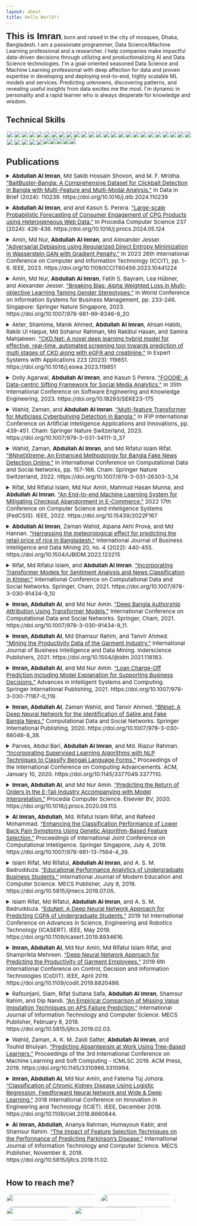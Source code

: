 ```yaml
---
layout: about
title: Hello World!! 
---
```


<span style="font-family:sans-serif;font-size: 1.5rem;font-weight: bolder;">This is Imran</span>, born and raised in the city of mosques, Dhaka, Bangladesh. I am a passionate programmer, Data Science/Machine Learning professional and a researcher. I help companies make impactful data-driven decisions through utilizing and productionalizing AI and Data Science technologies. I'm a goal-oriented seasoned Data Science and Machine Learning professional with deep affection for data and proven expertise in developing and deploying end-to-end, highly scalable ML models and services. Predicting unknowns, discovering patterns, and revealing useful insights from data excites me the most. I'm dynamic in personality and a rapid learner who is always desperate for knowledge and wisdom.

## Technical Skills

<div class='skills' style="float:left;margin:0 0 30px 0;">
    <a target="_blank" href=""> <img align="left" style="margin: 2px;" src="https://img.shields.io/badge/Python-%2314354C.svg?style=for-the-badge&logo=python&logoColor=white"/> </a>
    <a target="_blank" href=""> <img align="left" style="margin: 2px;" src="https://img.shields.io/badge/r-%23276DC3.svg?style=for-the-badge&logo=r&logoColor=white"/> </a>
    <a target="_blank" href=""> <img align="left" style="margin: 2px;" src="https://img.shields.io/badge/OpenAI-412991?logo=openai&logoColor=fff&style=for-the-badge"/> </a>
    <a target="_blank" href=""> <img align="left" style="margin: 2px;" src="https://img.shields.io/badge/ChatBot-06F?logo=chatbot&logoColor=fff&style=for-the-badge"> </a>
    <a target="_blank" href=""> <img align="left" style="margin: 2px;" src="https://img.shields.io/badge/AWS-%23FF9900.svg?style=for-the-badge&logo=amazon-aws&logoColor=white"/> </a>
    <a target="_blank" href=""> <img align="left" style="margin: 2px;" src="https://img.shields.io/badge/GoogleCloud-%234285F4.svg?style=for-the-badge&logo=google-cloud&logoColor=white"/> </a>
    <a target="_blank" href=""> <img align="left" style="margin: 2px;" src="https://img.shields.io/badge/docker-%230db7ed.svg?style=for-the-badge&logo=docker&logoColor=white"/> </a>
    <a target="_blank" href=""> <img align="left" style="margin: 2px;" src="https://img.shields.io/badge/kubernetes-%23326ce5.svg?style=for-the-badge&logo=kubernetes&logoColor=white"/> </a>
    <a target="_blank" href=""> <img align="left" style="margin: 2px;" src="https://img.shields.io/badge/-ElasticSearch-005571?style=for-the-badge&logo=elasticsearch"/> </a>
    <a target="_blank" href=""> <img align="left" style="margin: 2px;" src="https://img.shields.io/badge/Postgres-%23316192.svg?style=for-the-badge&logo=postgresql&logoColor=white"/> </a>
    <a target="_blank" href=""> <img align="left" style="margin: 2px;" src="https://img.shields.io/badge/mysql-%2300f.svg?style=for-the-badge&logo=mysql&logoColor=white"/> </a>
    <a target="_blank" href=""> <img align="left" style="margin: 2px;" src="https://img.shields.io/badge/Scikit--learn-%23F7931E.svg?style=for-the-badge&logo=scikit-learn&logoColor=white"/> </a>
    <a target="_blank" href=""> <img align="left" style="margin: 2px;" src="https://img.shields.io/badge/Plotly-%233F4F75.svg?style=for-the-badge&logo=plotly&logoColor=white"/> </a>
    <a target="_blank" href=""> <img align="left" style="margin: 2px;" src="https://img.shields.io/badge/Pandas-%23150458.svg?style=for-the-badge&logo=pandas&logoColor=white"/> </a>
    <a target="_blank" href=""> <img align="left" style="margin: 2px;" src="https://img.shields.io/badge/Numpy-%23013243.svg?style=for-the-badge&logo=numpy&logoColor=white"/> </a>
    <a target="_blank" href=""> <img align="left" style="margin: 2px;" src="https://img.shields.io/badge/SciPy-%230C55A5.svg?style=for-the-badge&logo=scipy&logoColor=white"/> </a>
    <a target="_blank" href=""> <img align="left" style="margin: 2px;" src="https://img.shields.io/badge/PyTorch-%23EE4C2C.svg?style=for-the-badge&logo=PyTorch&logoColor=white"/> </a>
    <a target="_blank" href=""> <img align="left" style="margin: 2px;" src="https://img.shields.io/badge/TensorFlow-%23FF6F00.svg?style=for-the-badge&logo=TensorFlow&logoColor=white"/> </a>
    <a target="_blank" href=""> <img align="left" style="margin: 2px;" src="https://img.shields.io/badge/Keras-%23D00000.svg?style=for-the-badge&logo=Keras&logoColor=white"/> </a>
    <a target="_blank" href=""> <img align="left" style="margin: 2px;" src="https://img.shields.io/badge/flask-%23000.svg?style=for-the-badge&logo=flask&logoColor=white"/> </a>
    <a target="_blank" href=""> <img align="left" style="margin: 2px;" src="https://img.shields.io/badge/FastAPI-005571?style=for-the-badge&logo=fastapi"/> </a>
    <a target="_blank" href=""> <img align="left" style="margin: 2px;" src="https://img.shields.io/badge/jira-%230A0FFF.svg?style=for-the-badge&logo=jira&logoColor=white"/> </a>
    <a target="_blank" href=""> <img align="left" style="margin: 2px;" src="https://img.shields.io/badge/confluence-%23172BF4.svg?style=for-the-badge&logo=confluence&logoColor=white"/> </a>
    <a target="_blank" href=""> <img align="left" style="margin: 2px;" src="https://img.shields.io/badge/Selenium-43B02A?style=for-the-badge&logo=Selenium&logoColor=white"/> </a>
    <a target="_blank" href=""> <img align="left" style="margin: 2px;" src="https://img.shields.io/badge/Streamlit-FF4B4B?style=for-the-badge&logo=Streamlit&logoColor=white"/> </a>
    <a target="_blank" href=""> <img align="left" style="margin: 2px;" src="https://img.shields.io/badge/conda-342B029.svg?&style=for-the-badge&logo=anaconda&logoColor=white"/> </a>
    <a target="_blank" href=""> <img align="left" style="margin: 2px;" src="https://img.shields.io/badge/Tableau-E97627?style=for-the-badge&logo=Tableau&logoColor=white"/> </a>
    <a target="_blank" href=""> <img align="left" style="margin: 2px;" src="https://img.shields.io/badge/Kibana-005571?style=for-the-badge&logo=Kibana&logoColor=white"/> </a>
    <a target="_blank" href=""> <img align="left" style="margin: 2px;" src="https://img.shields.io/badge/Apache_Spark-FFFFFF?style=for-the-badge&logo=apachespark&logoColor=#E35A16"/> </a>
    <a target="_blank" href=""> <img align="left" style="margin: 2px;" src="https://img.shields.io/badge/Git-%23F05033.svg?style=for-the-badge&logo=git&logoColor=white"/> </a>
    <a target="_blank" href=""> <img align="left" style="margin-right: 2px;" src="https://img.shields.io/badge/github-%23121011.svg?style=for-the-badge&logo=github&logoColor=white"/> </a>
    <a target="_blank" href=""> <img align="left" style="margin-right: 2px;" src="https://img.shields.io/badge/bitbucket-%230047B3.svg?style=for-the-badge&logo=bitbucket&logoColor=white"/> </a>
    <a target="_blank" href=""> <img align="left" style="margin-right: 2px;" src="https://img.shields.io/badge/Linux-FCC624?style=for-the-badge&logo=linux&logoColor=black"/> </a>
    <a target="_blank" href=""> <img align="left" style="margin-right: 2px;" src="https://img.shields.io/badge/mac%20os-000000?style=for-the-badge&logo=macos&logoColor=F0F0F0"/> </a>
    <a target="_blank" href=""> <img align="left" style="margin-right: 2px;" src="https://img.shields.io/badge/Windows-0078D6?style=for-the-badge&logo=windows&logoColor=white"/> </a>
</div>

<span style="font-family:sans-serif;font-size: 1.5rem;font-weight: bolder;">Publications</span>
<span style="float:right;margin:0 10px 0 0;">
    <a target="_blank" style="color:#01579B;" href="https://scholar.google.com/citations?hl=en&user=_oWyQ2UAAAAJ&view_op=list_works&sortby=pubdate"><i class="ai ai-google-scholar-square ai-2x"></i></a>
    <a target="_blank" style="color:#01579B;" href="https://dblp.org/pers/hd/i/Imran:Abdullah_Al"><i class="ai ai-dblp-square ai-2x"></i></a>
    <a target="_blank" style="color:#01579B;" href="https://www.researchgate.net/profile/Abdullah_Al_Imran4"><i class="ai ai-researchgate-square ai-2x"></i></a>
    <a target="_blank" style="color:#01579B;" href="https://orcid.org/0000-0002-3781-8178"><i class="ai ai-orcid-square ai-2x"></i></a>
</span>

<div class='publications' style="float:left;margin:0 0 30px 0;padding: 0 10px 0 0;">

<details>
<summary style="font-size:15px;margin:0 0 10px 0;"><b>Abdullah Al Imran</b>, Md Sakib Hossain Shovon, and M. F. Mridha. <a target="_blank" href="https://doi.org/10.1016/j.dib.2024.110239">"BaitBuster-Bangla: A Comprehensive Dataset for Clickbait Detection in Bangla with Multi-Feature and Multi-Modal Analysis."</a> In Data in Brief (2024): 110239. https://doi.org/10.1016/j.dib.2024.110239</summary>

<p style="color:#5F6A6A;font-size:14px;text-align:justify;padding:0 0 0 10px;margin:5px;">
<b>Abstract:</b> This study presents a large multi-modal Bangla YouTube clickbait dataset consisting of 253,070 data points collected through an automated process using the YouTube API and Python web automation frameworks. The dataset contains 18 diverse features categorized into metadata, primary content, engagement statistics, and labels for individual videos from 58 Bangla YouTube channels. A rigorous preprocessing step has been applied to denoise, deduplicate, and remove bias from the features, ensuring unbiased and reliable analysis. As the largest and most robust clickbait corpus in Bangla to date, this dataset provides significant value for natural language processing and data science researchers seeking to advance modeling of clickbait phenomena in low-resource languages. Its multi-modal nature allows for comprehensive analyses of clickbait across content, user interactions, and linguistic dimensions to develop more sophisticated detection methods with cross-linguistic applications.
</p>
</details>

<details>
<summary style="font-size:15px;margin:0 0 10px 0;"><b>Abdullah Al Imran</b>, and and Kasun S. Perera. <a target="_blank" href="https://doi.org/10.1016/j.procs.2024.05.124">"Large-scale Probabilistic Forecasting of Consumer Engagement of CPG Products using Heterogeneous Web Data."</a> In Procedia Computer Science 237 (2024): 426-436. https://doi.org/10.1016/j.procs.2024.05.124</summary>

<p style="color:#5F6A6A;font-size:14px;text-align:justify;padding:0 0 0 10px;margin:5px;">
<b>Abstract:</b> Consumer Packaged Goods (CPG) play a pivotal role in customer-centric industries. Understanding the distinctive features of such products and how customers engage with them is essential for CPG manufacturers to create customer-winning products. In this study, we explore an innovative data-centric approach to forecast customer engagement for CPG products by monitoring their digital evolution, particularly in the Snacks category in the USA. Traditional methods for consumer analysis such as surveys, focus groups are time consuming, costly and ineffective with limited scope. They also lack a forecasting component, making it difficult for CPG companies to make forward-looking decisions. However, with the emergence of big data, we can leverage user generated public data from social media, web search, e-commerce platforms to estimate consumer engagement and make long-term forecasts. To achieve this, we propose a systematic approach to accumulate and prepare large datasets from heterogeneous web sources for CPG products. We then use state-of-the-art deep learning based time series forecasting models to efficiently train and predict consumer engagement for the next 12 months, benchmarking their computational efficiency and forecasting performance. Our findings indicate that the DeepAR model outperforms all other models, with the lowest NRMSE (=0.378), RMSE (=14.848) MSE (=220.457), MASE (=0.871), and sMAPE (=0.306) values. Furthermore, we demonstrate methods for computing single forecasting points and prediction intervals using the forecasted sample distribution from the probabilistic models. The proposed approach will provide CPG businesses with valuable insights to make informed decisions about product development, marketing strategies, and supply chain management.
</p>
</details>

<details>
<summary style="font-size:15px;margin:0 0 10px 0;">Amin, Md Nur, <b>Abdullah Al Imran</b>, and Alexander Jesser. <a target="_blank" href="https://doi.org/10.1109/ICCIT60459.2023.10441224">"Adversarial Debiasing using Regularized Direct Entropy Minimization in Wasserstein GAN with Gradient Penalty."</a> In 2023 26th International Conference on Computer and Information Technology (ICCIT), pp. 1-6. IEEE, 2023. https://doi.org/10.1109/ICCIT60459.2023.10441224</summary>

<p style="color:#5F6A6A;font-size:14px;text-align:justify;padding:0 0 0 10px;margin:5px;">
<b>Abstract:</b> The promise of machine learning algorithms are overshadowed by the ethical challenges they present, especially when biases in data lead to discriminatory outcomes based on gender or other sensitive attributes. This paper introduces an innovative methodology to address gender bias in machine learning models, particularly when processing textual data. By harnessing the power of adversarial training with the Wasserstein GAN enhanced by gradient penalty (WGAN-GP), our approach strives to minimize gender-specific information in the model’s latent representations. Central to our methodology is the integration of a Direct Entropy Minimization (DEM) regularizer, which further ensures that these representations are devoid of gender biases. The dual objective, achieved through our primary classifier and its adversarial counterpart, not only maintains high classification accuracy but also substantially eliminates gender bias.
</p>
</details>


<details>
<summary style="font-size:15px;margin:0 0 10px 0;">Amin, Md Nur, <b>Abdullah Al Imran</b>, Fatih S. Bayram, Lea Hübner, and Alexander Jesser. <a target="_blank" href="https://doi.org/10.1007/978-981-99-8346-9_20">"Breaking Bias: Alpha Weighted Loss in Multi-objective Learning Taming Gender Stereotypes."</a> In World Conference on Information Systems for Business Management, pp. 233-246. Singapore: Springer Nature Singapore, 2023. https://doi.org/10.1007/978-981-99-8346-9_20</summary>

<p style="color:#5F6A6A;font-size:14px;text-align:justify;padding:0 0 0 10px;margin:5px;">
<b>Abstract:</b> Navigating the uncertainties of job classification and gender bias, this paper presents multi-objective learning approach using BERT-based model that concurrently handles maximizing accuracy and mitigating gender bias. Main contribution of this study is making use of a loss function with a trade-off parameter, acknowledging no definitive ‘optimal’ solution is presumed. Eliminate unwanted bias or refrain systems from reinforcing bias seeking to unjust impact on people to sensitive characteristics is a critical consideration. This research underscores the pivotal role of decision-making under uncertainty in AI, setting a precedent for more conscious, bias-aware AI system design.
</p>
</details>


<details>
<summary style="font-size:15px;margin:0 0 10px 0;">Akter, Shamima, Manik Ahmed, <b>Abdullah Al Imran</b>, Ahsan Habib, Rakib Ul Haque, Md Sohanur Rahman, Md Rakibul Hasan, and Samira Mahjabeen. <a target="_blank" href="https://doi.org/10.1016/j.eswa.2023.119851">"CKD.Net: A novel deep learning hybrid model for effective, real-time, automated screening tool towards prediction of multi stages of CKD along with eGFR and creatinine."</a> In Expert Systems with Applications 223 (2023): 119851. https://doi.org/10.1016/j.eswa.2023.119851</summary>

<p style="color:#5F6A6A;font-size:14px;text-align:justify;padding:0 0 0 10px;margin:5px;">
<b>Abstract:</b> Clinical tests have long been considered appropriate in diagnosing chronic kidney disease (CKD) because of their noninvasiveness, simplicity, and cost. Timely detection and management of CKD are the most effective methods to address the expanding global burden induced by CKD. We adopted an S-MTL (Supervised Multi-task Learning) approach and combined SimpleRNN (Simple Recurrent Neural Network) and MLP (Multi-Layer Perception) to develop a hybrid model-CKD.Net to predict five CKD stages. This hybrid neural network architecture was trained on massive clinical datasets with heterogeneous 27 features to predict kidney function. We employed various data augmentation strategies to balance the five CKD stage datasets and meticulously utilized the hyperparameter to minimize the loss and validation loss to reduce overfitting and hence increase model generalization. Performance comparisons of CKD.Net were evaluated using Accuracy, Precision, Recall, and F1-score while comparing the performance with that of generic SimpleRNN and MLP models. CKD.Net demonstrated superior classification accuracy ranging from 99.2 to 99.8 percent in predicting the five classes. Furthermore, CKD.Net was utilized to predict eGFR (estimated glomerular filtration rate) and creatinine by evaluating the confidence level using Pearson correlation values. Subsequently, key risk factors of CKD were identified, and their clinical significance was discussed. CKD.Net web application was developed to automate the prediction of CKD disease. To the best of our knowledge, the CKD.Net model is the first essential step toward predicting multi-stages of kidney disease as an effective, real-time, automated screening tool. CKD.Net allows noninvasive measurement of kidney function, which is a crucial objective of artificial intelligence powered by functional automation in clinical practice.
</p>
</details>

<details>
<summary style="font-size:15px;margin:0 0 10px 0;">Dolly Agarwal, <b>Abdullah Al Imran</b>, and Kasun S Perera. <a target="_blank" href="https://doi.org/10.18293/SEKE23-175">"FOODIE: A Data-centric Sifting Framework for Social Media Analytics."</a> In 35th International Conference on Software Engineering and Knowledge Engineering, 2023. https://doi.org/10.18293/SEKE23-175</summary>

<p style="color:#5F6A6A;font-size:14px;text-align:justify;padding:0 0 0 10px;margin:5px;">
<b>Abstract:</b> There has been a great deal of research conducted in the past on utilizing social media analytics to derive consumer insights and understand their behaviors. However, when such studies are applied to real-world data in an industrial use-case, the results are often found to be incorrect and erroneous. This is a major barrier for companies that provide social media analytics-based solutions to customer-centric industries such as Food and Beverage (FnB). One of the key causes of this barrier is the failure to appropriately process and curate raw social data prior to analytics. In this study, we discuss the challenges we encountered when dealing with social data throughout our industrial experience and propose a standard solution - FOODIE. This is a framework specifically designed for the FnB industry to process social conversation data accurately and in a standard manner prior to perform various downstream tasks on it. The three stages of this paradigm are preparation, sifting, and evaluation. Through this framework, we have reduced the data to error ratio from 8.76% to 0.01% which is quite significant given the volume of the data. While this framework is designed for the FnB space, it can be customized to suit the needs of various other industries.
</p>
</details>


<details>
<summary style="font-size:15px;margin:0 0 10px 0;">Wahid, Zaman, and <b>Abdullah Al Imran</b>. <a target="_blank" href="https://doi.org/10.1007/978-3-031-34111-3_37">"Multi-feature Transformer for Multiclass Cyberbullying Detection in Bangla."</a> In IFIP International Conference on Artificial Intelligence Applications and Innovations, pp. 439-451. Cham: Springer Nature Switzerland, 2023. https://doi.org/10.1007/978-3-031-34111-3_37</summary>

<p style="color:#5F6A6A;font-size:14px;text-align:justify;padding:0 0 0 10px;margin:5px;">
<b>Abstract:</b> Cyberbullying detection is a global issue that must be addressed to improve the cyberspace for millions of online users, services, and organizations. Online harassment of the general public and celebrities is now commonplace on social media, particularly in Bangladesh. In this paper, we present a novel multi-feature transformer followed by a deep neural network for multiple-dimensional cyberbullying detection. Using online Bangla textual data, we introduce the user’s social profile, the lexical features, the contextual embedding, and the semantic similarities among word associations in Bangla in order to develop an effective and robust cyberbullying detection system. Our proposed method can detect cyberbullying in Bangla with a 98% detection accuracy for threats and a 90% detection accuracy for sarcastic comments. The aggregate accuracy of all six multiclass labels is 86.3%. In addition, the experimental results find that the proposed technique outperforms the state-of-the-art methods for detecting cyberbully in Bangla.
</p>
</details>

<details>
<summary style="font-size:15px;margin:0 0 10px 0;">Wahid, Zaman, <b>Abdullah Al Imran</b>, and Md Rifatul Islam Rifat. <a target="_blank" href="https://doi.org/10.1007/978-3-031-26303-3_14">"BNnetXtreme: An Enhanced Methodology for Bangla Fake News Detection Online."</a> In International Conference on Computational Data and Social Networks, pp. 157-166. Cham: Springer Nature Switzerland, 2022. https://doi.org/10.1007/978-3-031-26303-3_14</summary>

<p style="color:#5F6A6A;font-size:14px;text-align:justify;padding:0 0 0 10px;margin:5px;">
<b>Abstract:</b> In the last couple of years, the government, and the public have shown a lot of interest in fake news on Bangladesh’s fast-growing online news sites, as there have been significant events in various cities due to unjustifiable rumors. But the overall progress in study and innovation in the detection of Bangla fake and misleading news is still not adequate in light of the prospects for policymakers in Bangladesh. In this study, an enhanced methodology named BNnetXtreme is proposed for Bangla fake news detection. Applying both embedding based (i.e. word2vec, Glove, fastText) and transformer-based (i.e. BERT) models, we demonstrate that the proposed BNnetXtreme achieves promising performance in detection of Bangla fake news online. After a further comparative analysis, it is also discovered that BNnetXtreme performed superior to BNnet-one of the state-of-the-art architectures for Bangla fake news detection introduced previously. The BNnetXtreme especially BERT Bangla base model performed with an accuracy score of 91% and an AUC score of 98%. Our proposed BNnetXtreme has been successful in improving the performance by an increase of 1.1% in accuracy score, 5.6% in precision, 1.1% in F1 score, and about 9% in AUC score.
</p>
</details>

<details>
<summary style="font-size:15px;margin:0 0 10px 0;">Rifat, Md Rifatul Islam, Md Nur Amin, Mahmud Hasan Munna, and <b>Abdullah Al Imran</b>. <a target="_blank" href="https://doi.org/10.15439/2022F167">"An End-to-end Machine Learning System for Mitigating Checkout Abandonment in E-Commerce."</a> 2022 17th Conference on Computer Science and Intelligence Systems (FedCSIS). IEEE, 2022. https://doi.org/10.15439/2022F167</summary>

<p style="color:#5F6A6A;font-size:14px;text-align:justify;padding:0 0 0 10px;margin:5px;">
<b>Abstract:</b> Electronic Commerce (E-Commerce) has become one of the most significant consumer-facing tech industries in recent years. This industry has considerably enhanced people’s lives by allowing them to shop online from the comfort of their own homes. Despite the fact that many people are accustomed to online shopping, e-commerce merchants are facing a significant problem, a high percentage of checkout abandonment. In this study, we have proposed an end-to-end Machine Learning (ML) system that will assist the merchant to minimize the rate of checkout abandonment with proper decision making and strategy. As a part of the system, we developed a robust ML model that predicts if someone will checkout the products added to the cart based on the customer’s activity. Our system also provides the merchants with the opportunity to explore the underlying reasons for each single prediction output. This will indisputably help the online merchants in business growth and effective stock management.
</p>
</details>

<div class='publications' style="float:left;margin:0 0 30px 0;padding: 0 10px 0 0;">
<details>
<summary style="font-size:15px;margin:0 0 10px 0;"><b>Abdullah Al Imran</b>, Zaman Wahid, Alpana Akhi Prova, and Md Hannan. <a target="_blank" href="https://doi.org/10.1504/IJBIDM.2022.123215">"Harnessing the meteorological effect for predicting the retail price of rice in Bangladesh."</a> International Journal of Business Intelligence and Data Mining 20, no. 4 (2022): 440-455. https://doi.org/10.1504/IJBIDM.2022.123215</summary>

<p style="color:#5F6A6A;font-size:14px;text-align:justify;padding:0 0 0 10px;margin:5px;">
<b>Abstract:</b> Bangladesh has seen an absurd, steeper prize-hike for the last couple of years in one of the most consumed foods taken by millions of people every single day: rice. The impact of this phenomenon, however, is indispensably critical, especially to the one striving for daily meals. Thus, understanding the latent facts is vital to policymakers for better strategic measures and decision-making. In this paper, we have applied five different machine learning algorithms to predict the retail price of rice, find out the top-most factors responsible for the price hike, and determine the best model that produces higher prediction results. Leveraging six evaluation metrics, we found that random forest produces the best result with an explain variance score of 0.87 and an R2 score of 0.86 whereas gradient boosting produces the least, meanwhile discovering that average wind speed is the topmost reason for rice price hike in retail markets.
</p>
</details>

<details>
<summary style="font-size:15px;margin:0 0 10px 0;">Rifat, Md Rifatul Islam, and <b>Abdullah Al Imran</b>. <a target="_blank" href="https://doi.org/10.1007/978-3-030-91434-9_10">"Incorporating Transformer Models for Sentiment Analysis and News Classification in Khmer."</a> International Conference on Computational Data and Social Networks. Springer, Cham, 2021. https://doi.org/10.1007/978-3-030-91434-9_10</summary>

<p style="color:#5F6A6A;font-size:14px;text-align:justify;padding:0 0 0 10px;margin:5px;">
<b>Abstract:</b> In recent years, natural language modeling has achieved a major breakthrough with its sophisticated theoretical and technical advancements. Leveraging the power of deep learning, transformer models have created a disrupting impact in the domain of natural language processing. However, the benefits of such advancements are still inscribed between few highly resourced languages such as English, German, and French. Low-resourced language such as Khmer is still deprived of utilizing these advancements due to lack of technical support for this language. In this study, our objective is to apply the state-of-the-art language models within two empirical use cases such as Sentiment Analysis and News Classification in the Khmer language. To perform the classification tasks, we have employed FastText and BERT for extracting word embeddings and carried out three different type of experiments such as FastText, BERT feature-based, and BERT fine-tuning-based. A large text corpus including over 100,000 news articles has been used for pre-training the transformer model, BERT. The outcome of our experiment shows that in both of the use cases, a pre-trained and fine-tuned BERT model produces the outperforming results.
</p>
</details>

<details>
<summary style="font-size:15px;margin:0 0 10px 0;"><b>Imran, Abdullah Al</b>, and Md Nur Amin. <a target="_blank" href="https://doi.org/10.1007/978-3-030-91434-9_11">"Deep Bangla Authorship Attribution Using Transformer Models."</a> International Conference on Computational Data and Social Networks. Springer, Cham, 2021. https://doi.org/10.1007/978-3-030-91434-9_11.</summary>

<p style="color:#5F6A6A;font-size:14px;text-align:justify;padding:0 0 0 10px;margin:5px;">
<b>Abstract:</b> Authorship attribution is one of the renowned problems in the domain of Natural Language Processing (NLP). Leveraging the state-of-the-art (SOTA) techniques of NLP such as transformer models, this problem domain has achieved a considerable advancement. However, this progress is unfortunately only bound to the well-resourced languages like English, French, and German. Under-resourced language like Bangla is yet to leverage such SOTA techniques to make a breakthrough in this domain. In this study, we address this research gap and aim to contribute to the Bangla authorship attribution problem by building highly accurate models using several SOTA variants of transformer models like mBERT, bnBERT, bnElectra, and bnRoBERTa. Using the pre-trained weights of these models we have performed fine-tuning and tackled the task of authorship attribution of 16 prominent Bangla writers. Outcomes show that our bnBERT model can classify the authors with superior accuracy of 98% and also outperform all the existing models available in the literature.
</p>
</details>

<details>
<summary style="font-size:15px;margin:0 0 10px 0;"><b>Imran, Abdullah Al</b>, Md Shamsur Rahim, and Tanvir Ahmed. <a target="_blank" href="https://doi.org/10.1504/ijbidm.2021.118183">"Mining the Productivity Data of the Garment Industry."</a> International Journal of Business Intelligence and Data Mining. Inderscience Publishers, 2021. https://doi.org/10.1504/ijbidm.2021.118183.</summary>

<p style="color:#5F6A6A;font-size:14px;text-align:justify;padding:0 0 0 10px;margin:5px;">
<b>Abstract:</b> The garment industry is one of the key examples of the industrial globalisation of this modern era. It is a highly labour-intensive industry with lots of manual processes. Satisfying the huge global demand for garment products is mostly dependent on the production and delivery performance of the employees in the garment manufacturing companies. So, it is highly desirable among the decision makers in the garments industry to track, analyse and predict the productivity performance of the working teams in their factories. This study explores the application of state-of-the-art data mining techniques for analysing industrial data, revealing meaningful insights and predicting the productivity performance of the working teams in a garment company. As part of our exploration, we have applied eight different data mining techniques with six evaluation metrics. Our experimental results show that the tree ensemble model and gradient boosted tree model are the best performing models in the application scenario.
</p>
</details>

<details>
<summary style="font-size:15px;margin:0 0 10px 0;"><b>Imran, Abdullah Al</b>, and Md Nur Amin. <a target="_blank" href="https://doi.org/10.1007/978-3-030-71187-0_119">“Loan Charge-Off Prediction Including Model Explanation for Supporting Business Decisions.”</a> Advances in Intelligent Systems and Computing. Springer International Publishing, 2021. https://doi.org/10.1007/978-3-030-71187-0_119.</summary>

<p style="color:#5F6A6A;font-size:14px;text-align:justify;padding:0 0 0 10px;margin:5px;">
<b>Abstract:</b> The rapid growth of taking loans and digitizing the financial sector is increasing the rate of loan charge-offs as well as the volume of data that represents customer behavior. Nowadays, Machine Learning (ML) technology is helping financial institutions utilize this huge amount of data and build some black-box prediction models for predicting loan charge-offs with decent accuracy. Yet, the amount of risk involved in such financial decisions is very high and should not be taken only based on an opaque decision of a black-box model. In this study, we propose a system for building accurate models using interpretable state-of-the-art (SOTA) ML algorithms as well as utilizing the Explainable AI (XAI) techniques to explain individual instances for supporting business decisions.
</p>
</details>

<details>
<summary style="font-size:15px;margin:0 0 10px 0;"><b>Imran, Abdullah Al</b>, Zaman Wahid, and Tanvir Ahmed. <a target="_blank" href="https://doi.org/10.1007/978-3-030-66046-8_38">“BNnet: A Deep Neural Network for the Identification of Satire and Fake Bangla News.”</a> Computational Data and Social Networks. Springer International Publishing, 2020. https://doi.org/10.1007/978-3-030-66046-8_38.</summary>

<p style="color:#5F6A6A;font-size:14px;text-align:justify;padding:0 0 0 10px;margin:5px;">
<b>Abstract:</b> Misleading and fake news in rapidly increasing online news portals in Bangladesh has become a major concern to both the government and public lately, as a substantial amount of incidents have taken place in different cities due to unwarranted rumors over the last couple of years. However, the overall progress of research and innovation in detecting fake and satire Bangla news is yet unsatisfactory considering the prospects it would bring to the decision-makers of Bangladesh. In this study, we have amalgamated both fake and real Bangla news from quite a pool of online news portals and applied a total of seven prominent machine learning algorithms to identify real and fake Bangla news, proposing a Deep Neural Network (DNN) architecture. Using a total of five evaluation metrics: Accuracy, Precision, Recall, F1 score, and AUC, we have discovered that DNN model yields the best result with an accuracy and AUC score of 0.90 respectively while Decision Tree performs the worst.
</p>
</details>

<details>
<summary style="font-size:15px;margin:0 0 10px 0;">Parves, Abdul Bari, <b>Abdullah Al Imran</b>, and Md. Riazur Rahman. <a target="_blank" href="https://doi.org/10.1145/3377049.3377110">“Incorporating Supervised Learning Algorithms with NLP Techniques to Classify Bengali Language Forms.”</a> Proceedings of the International Conference on Computing Advancements. ACM, January 10, 2020. https://doi.org/10.1145/3377049.3377110.</summary>

<p style="color:#5F6A6A;font-size:14px;text-align:justify;padding:0 0 0 10px;margin:5px;">
<b>Abstract:</b> Every language has its own root, form, and grammar, and so does Bengali. Bengali language has two core forms: "Sadhu-bhasha" and "Cholito-bhasha" which have been widely used from regular communication to literary publications. At present, Sadhu-bhasha can be only found in old books and literary publications, whereas Cholito-bhasha is mostly used everywhere. However, so many Bengali linguists are still researching on these two forms to preserve its root, understand and develop Bengali, and also extract knowledge from the historical publications which were mainly written in Sadhu-bhasha. Unfortunately, till now they do not have any digital tool that can assist their research by automatically identifying these core forms of Bengali from the large archive of Bengali literature. This study aims to build such an automatic intelligent system that can accurately identify these two language forms by harnessing the power of Natural Language Processing (NLP). In this study, we have applied advanced NLP techniques and six Supervised learning algorithms to classify "Sadhu-bhasha" and "Cholito-bhasha" from text corpora. Results of this study show that all the six models yielded very promising results, however, the Multinomial Naive Bayes outperformed all the models with 99.5% accuracy, 99.0% precision, 100% recall, 0.995 AUC score and, 0.995 F1 score. Additionally, this study also performs qualitative analysis using t-SNE algorithm to visualize the difference between Sadhu-bhasha and Cholito-bhasha.
</p>
</details>

<details>
<summary style="font-size:15px;margin:0 0 10px 0;"><b>Imran, Abdullah Al</b>, and Md Nur Amin. <a target="_blank" href="https://doi.org/10.1016/j.procs.2020.09.113">“Predicting the Return of Orders in the E-Tail Industry Accompanying with Model Interpretation.”</a> Procedia Computer Science. Elsevier BV, 2020. https://doi.org/10.1016/j.procs.2020.09.113.</summary>

<p style="color:#5F6A6A;font-size:14px;text-align:justify;padding:0 0 0 10px;margin:5px;">
<b>Abstract:</b> Electronic Retailing (E-tailing) is one of the most impactful technology trends of recent times. This industry has dramatically enhanced the quality of human lives allowing people to shop online while having the comfort of their homes. In developing countries like Bangladesh, this industry is still rising and creating a significant economic impact. However, there exist a lot of challenges such as the return of orders that affects the growth of an E-tailer and causes revenue losses. This study addresses this most common business challenge in the E-tail industry and performs predictive modeling using 4 different state-of-the-art data mining techniques to help the industry smoothen its curve of growth. Along with predictive modeling, this study also aims to find out the most important features that influence the return of orders.
</p>
</details>

<details>
<summary style="font-size:15px;margin:0 0 10px 0;"><b>Al Imran, Abdullah</b>, Md. Rifatul Islam Rifat, and Rafeed Mohammad. <a target="_blank" href="https://doi.org/10.1007/978-981-13-7564-4_39">“Enhancing the Classification Performance of Lower Back Pain Symptoms Using Genetic Algorithm-Based Feature Selection.”</a> Proceedings of International Joint Conference on Computational Intelligence. Springer Singapore, July 4, 2019. https://doi.org/10.1007/978-981-13-7564-4_39.</summary>

<p style="color:#5F6A6A;font-size:14px;text-align:justify;padding:0 0 0 10px;margin:5px;">
<b>Abstract:</b> Lower Back Pain (LBP) is one of the leading causes of disability around the world that affects several important parts of the human body such as the muscles, nerves, and bones of the back. The early diagnosis and proper treatment can only prevent acute LBP from infecting into chronic LBP. The aim of this study is to enhance the classification performance of LBP by identifying the most relevant feature subset from a broader feature space of an LBP dataset. To serve the aim, we have proposed a Genetic Algorithm (GA)-based feature selection approach that has been proved to significantly improve the classification performance of LBP. For the purpose of classification, we have used seven different classification algorithms, namely Logistic Regression, Ridge Regression, Gaussian Naive Bayes, Random Forest, Decision Tree, k-Nearest Neighbors (KNN), and Support Vector Machine (SVM). After applying our proposed GA-based feature selection approach along with the base classifiers, we have obtained a significant average increment in accuracy, precision, recall, f1-score, and AUC score by 3.1%, 0.64%, 4.37%, 2.64%, and 3.83% respectively. The k-Nearest Neighbors outperforms the other models with the highest accuracy (=85.2%), precision (=89.9%), and f1 score (=88.9%).
</p>
</details>

<details>
<summary style="font-size:15px;margin:0 0 10px 0;">Islam Rifat, Md Rifatul, <b>Abdullah Al Imran</b>, and A. S. M. Badrudduza. <a target="_blank" href="https://doi.org/10.5815/ijmecs.2019.07.05">“Educational Performance Analytics of Undergraduate Business Students.”</a> International Journal of Modern Education and Computer Science. MECS Publisher, July 8, 2019. https://doi.org/10.5815/ijmecs.2019.07.05.</summary>

<p style="color:#5F6A6A;font-size:14px;text-align:justify;padding:0 0 0 10px;margin:5px;">
<b>Abstract:</b> Educational data mining (EDM) is an emerging interdisciplinary research area concerned with analyzing and studying data from academic databases to better understand the students and the educational settings. In most of the Asian countries, it is a challenging task to perform EDM due to the diverse characteristics of the educational data. In this study, we have performed students’ educational performance prediction, pattern analysis and proposed a generalized framework to perform rigorous educational analytics. To validate our proposed framework, we have also conducted extensive experiments on a real-world dataset that has been prepared by the transcript data of the students from the Marketing department of a renowned university in Bangladesh. We have applied six state-of-the-art classification algorithms on our dataset for the prediction task where the Random Forest model outperforms the other models with accuracy 94.1%. For pattern analysis, a tree diagram has been generated from the Decision Tree model.
</p>
</details>

<details>
<summary style="font-size:15px;margin:0 0 10px 0;">Islam Rifat, Md Rifatul, <b>Abdullah Al Imran</b>, and A. S. M. Badrudduza. <a target="_blank" href="https://doi.org/10.1109/icasert.2019.8934616">“EduNet: A Deep Neural Network Approach for Predicting CGPA of Undergraduate Students.”</a> 2019 1st International Conference on Advances in Science, Engineering and Robotics Technology (ICASERT). IEEE, May 2019. https://doi.org/10.1109/icasert.2019.8934616.</summary>

<p style="color:#5F6A6A;font-size:14px;text-align:justify;padding:0 0 0 10px;margin:5px;">
<b>Abstract:</b> Educational Data Mining (EDM) is an emerging research field concerned with the application of data mining, machine learning, and statistics in the discipline of education. Many researchers have already focused on EDM and exploring the educational data using several traditional data mining techniques to improve the educational performance of the students by extracting the concealed patterns and predicting the final outcome. In this study, we aim to propose a Deep Neural Network (DNN) based model to predict the final CGPA of the undergraduate business students with a minimal error than the traditional approaches. We have considered the performance of a decision tree model as the baseline performance. Experiments in this study have shown that our proposed DNN model can predict the CGPA with a significantly minimal error rate. To measure the performance of our model we have considered the three evaluation metrics namely Mean Squared Error (=0.008), Mean Absolute Error (=0.067), and Mean Absolute Percentage Error (=2.074). Our proposed model has successfully shown a promising prediction performance by reducing the MSE, MAE, and MAPE by 0.0146, 0.0431, and 6.043 respectively, compared to the baseline model.
</p>
</details>

<details>
<summary style="font-size:15px;margin:0 0 10px 0;"><b>Imran, Abdullah Al</b>, Md Nur Amin, Md Rifatul Islam Rifat, and Shamprikta Mehreen. <a target="_blank" href="https://doi.org/10.1109/codit.2019.8820486">“Deep Neural Network Approach for Predicting the Productivity of Garment Employees.”</a> 2019 6th International Conference on Control, Decision and Information Technologies (CoDIT). IEEE, April 2019. https://doi.org/10.1109/codit.2019.8820486.</summary>

<p style="color:#5F6A6A;font-size:14px;text-align:justify;padding:0 0 0 10px;margin:5px;">
<b>Abstract:</b> The garment industry is one of the most dominating industries in this era of industrial globalization. It is a highly labor-intensive industry that requires a large number of human resources to produce its goods and fill up the global demand for garment products. Because of the dependency on human labor, the production of a garment company comprehensively relies on the productivity of the employees who are working in different departments of the company. A common problem in this industry is that the actual productivity of the garment employees sometimes does not meet the targeted productivity that was set for them by the authorities to meet the production goals in due time. When the productivity gap occurs, the company faces a huge loss in production. This study aims to solve this problem by predicting the actual productivity of the employees. To achieve this aim, a Deep Neural Network (DNN) model has been proposed to predict the actual productivity of the employees. The experimental results of this study have shown that the proposed model yields a promising prediction performance with a minimal Mean Absolute Error (=0.086) which is less than the baseline performance error (=0.15). Such prediction performance can indisputably help the manufacturers to set an accurate target, minimize the production loss and maximize the profit.
</p>
</details>

<details>
<summary style="font-size:15px;margin:0 0 10px 0;">Rafsunjani, Siam, Rifat Sultana Safa, <b>Abdullah Al Imran</b>, Shamsur Rahim, and Dip Nandi. <a target="_blank" href="https://doi.org/10.5815/ijitcs.2019.02.03">“An Empirical Comparison of Missing Value Imputation Techniques on APS Failure Prediction.”</a> International Journal of Information Technology and Computer Science. MECS Publisher, February 8, 2019. https://doi.org/10.5815/ijitcs.2019.02.03.</summary>

<p style="color:#5F6A6A;font-size:14px;text-align:justify;padding:0 0 0 10px;margin:5px;">
<b>Abstract:</b> The Air Pressure System (APS) is a type of function used in heavy vehicles to assist braking and gear changing. The APS failure dataset consists of the daily operational sensor data from failed Scania trucks. The dataset is crucial to the manufacturer as it allows to isolate components which caused the failure. However, missing values and imbalanced class problems are the two most challenging limitations of this dataset to predict the cause of the failure. The prediction results can be affected by the way of handling these missing values and imbalanced class problem. In this paper, we have examined and presented the impact of five different missing value imputation techniques namely: Expectation Maximization, Mean Imputation, Soft Impute, MICE, and Iterative SVD in producing significantly better results. We have also performed an empirical comparison of their performance by applying five different classifiers namely: Naive Bayes, KNN, SVM, Random Forest, and Gradient Boosted Tree on this highly imbalanced dataset. The primary aim of this study is to observe the impact of the mentioned missing value imputation techniques in the enhancement of the prediction results, performing an empirical comparison to figure out the best classification model and imputation technique. We found that the MICE imputation and the random under-sampling techniques are the highest influential techniques for improving the prediction performance and false negative rate.
</p>
</details>

<details>
<summary style="font-size:15px;margin:0 0 10px 0;">Wahid, Zaman, A. K. M. Zaidi Satter, <b>Abdullah Al Imran</b>, and Touhid Bhuiyan. <a target="_blank" href="https://doi.org/10.1145/3310986.3310994">“Predicting Absenteeism at Work Using Tree-Based Learners.”</a> Proceedings of the 3rd International Conference on Machine Learning and Soft Computing - ICMLSC 2019. ACM Press, 2019. https://doi.org/10.1145/3310986.3310994.</summary>

<p style="color:#5F6A6A;font-size:14px;text-align:justify;padding:0 0 0 10px;margin:5px;">
<b>Abstract:</b> Absenteeism at workplace acts as a crucial role in demonstrating the productive and profitable capacity of a company. Thus the knowledge of absenteeism of employees' becomes the foundation for an organization in its multiple dimensions. Because the proper determination of employees' profile allows the identification of excesses of occurrences of certain morbidities. The early absenteeism research primarily focused on predicting the characteristics and the categories of diseases of employees that make them perform higher absenteeism at workplace. However, predicting the absenteeism time of employees using different machine learning classifiers is able to give the researches a new dimension in line with the intention of revealing the underlying causes and patterns of absenteeism. In this paper, we have applied 4 prominent machine learning algorithms namely Decision Tree, Gradient Boosted Tree, Random Forest, and Tree Ensemble on the absenteeism dataset of a courier company in Brazil in order to predict the absenteeism time of employees at work as well as the best classifier. Based on the 7 evaluation metrics such as True Positive, True Negative, False Positive, False Negative, Sensitivity, Specificity, and Accuracy we found that Gradient Boosted Tree produced the best result with an accuracy rate of 82% whereas Tree Ensemble performed the lowest with the accuracy rate of 79%.
</p>
</details>

<details>
<summary style="font-size:15px;margin:0 0 10px 0;"><b>Imran, Abdullah Al</b>, Md Nur Amin, and Fatema Tuj Johora. <a target="_blank" href="https://doi.org/10.1109/ciet.2018.8660844">“Classification of Chronic Kidney Disease Using Logistic Regression, Feedforward Neural Network and Wide & Deep Learning.”</a> 2018 International Conference on Innovation in Engineering and Technology (ICIET). IEEE, December 2018. https://doi.org/10.1109/ciet.2018.8660844.</summary>

<p style="color:#5F6A6A;font-size:14px;text-align:justify;padding:0 0 0 10px;margin:5px;">
<b>Abstract:</b> Chronic kidney disease (CKD) is a global health burden that affects approximately 10% of the adult population in the world. It is also recognized as the top 20 causes of death worldwide. Unfortunately, there is no cure for CKD however, it is possible to slow down its progression and mollify the damage by early diagnosis of the disease. Due to a limited number of nephrologists, the early diagnosis of CKD is often not possible for most of the people. Therefore the use of modern computer-aided methods is necessary to aid the traditional CKD diagnosis system to be more efficient and accurate. In this research, our primary focus was to apply 3 modern machine learning techniques namely logistic regression, feedforward neural networks and wide & deep learning to diagnose CKD as well as finding the best performing technique by evaluating their diagnosis performance. To evaluate their performance, f1-score, precision, recall and AUC score was used for logistic regression and an additional loss score was considered for the feedforward neural networks and wide & deep model. We found the feedforward neural network as the best performing technique for CKD diagnosis with 0.99 f1-score, 0.97 precision, 0.99 recall and 0.99 AUC score. Logistic regression produced the lowest result among all and the wide & deep learning with a larger number of hidden layers and neurons found to be effective for larger datasets.
</p>
</details>

<details>
<summary style="font-size:15px;margin:0 0 10px 0;"><b>Al Imran, Abdullah</b>, Ananya Rahman, Humayoun Kabir, and Shamsur Rahim. <a target="_blank" href="https://doi.org/10.5815/ijitcs.2018.11.02">“The Impact of Feature Selection Techniques on the Performance of Predicting Parkinson’s Disease.”</a> International Journal of Information Technology and Computer Science. MECS Publisher, November 8, 2018. https://doi.org/10.5815/ijitcs.2018.11.02.</summary>

<p style="color:#5F6A6A;font-size:14px;text-align:justify;padding:0 0 0 10px;margin:5px;">
<b>Abstract:</b> Parkinson’s Disease (PD) is one of the leading causes of death around the world. However, there is no cure for this disease yet; only treatments after early diagnosis may help to relieve the symptoms. This study aims to analyze the impact of feature selection techniques on the performance of diagnosing PD by incorporating different data mining techniques. To accomplish this task, identifying the best feature selection approach was the primary focus. In this paper, the authors had applied five feature selection techniques namely: Gain Ratio, Kruskal-Wallis Test, Random Forest Variable Importance, RELIEF and Symmetrical Uncertainty along with four classification algorithms (K-Nearest Neighbor, Logistic Regression, Random forest, and Support Vector machine) on the PD dataset collected from the UCI Machine Learning repository. The result of this study was obtained by taking the four different subsets (Top 5, 10, 15, and 20 features) from each feature selection approach and applying the classifiers. The obtained result showed that in terms of accuracy, Random Forest Variable Importance, Gain Ratio, and Kruskal-Wallis Test techniques generated the highest 89% score. On the other hand, in terms of sensitivity, Gain Ratio and Kruskal-Walis Test approaches produced the highest 97% score. The findings of this research clearly indicated the impact of feature selection techniques on predicting PD and our applied methods outperformed the state-of-the-art performance.
</p>
</details>

</div>



## How to reach me?

<div class='contacts' style="float:left;margin:0 0 30px 0;">
  <a target="_blank" href="mailto:abdalimran@gmail.com" style="margin-right: 5px;"><img width="250" height="35" style="margin-right:5px;border-radius:50px" align="left" src="https://img.shields.io/badge/abdalimran@gmail.com-D14836?style=for-the-badge&logo=gmail&logoColor=white"></a>
  <a target="_blank" href="https://x.com/AbdullahAlImran" style="margin-right: 5px;"><img width="200" height="35" style="margin-right:5px;border-radius:50px" align="left" src="https://img.shields.io/badge/AbdullahAlImran-%231DA1F2.svg?style=for-the-badge&logo=X&logoColor=white"></a>
  <a target="_blank" href="https://linkedin.com/in/abdalimran" style="margin-right: 5px;"><img width="180" height="35" style="margin-right:5px;border-radius:50px" align="left" src="https://img.shields.io/badge/abdalimran-%230077B5.svg?style=for-the-badge&logo=linkedin&logoColor=white"></a>
  <a target="_blank" href="https://facebook.com/abdalimran" style="margin-right: 5px;"><img width="180" height="35" style="margin-right:5px;border-radius:50px" align="left" src="https://img.shields.io/badge/abdalimran-%231877F2.svg?style=for-the-badge&logo=Facebook&logoColor=white"></a>
</div>
